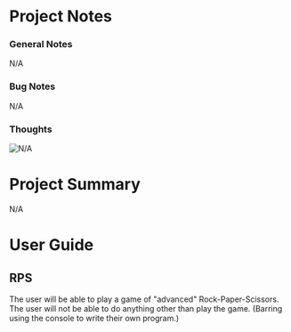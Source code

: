 # Project Notes

### General Notes
N/A
### Bug Notes
N/A
### Thoughts
![N/A](https://cdn.substack.com/image/fetch/w_1456,c_limit,f_auto,q_auto:good,fl_progressive:steep/https%3A%2F%2Fbucketeer-e05bbc84-baa3-437e-9518-adb32be77984.s3.amazonaws.com%2Fpublic%2Fimages%2Fddeb1487-74b2-43ee-bce8-42c2b12c3124_399x399.jpeg)

# Project Summary

N/A

# User Guide

## RPS
The user will be able to play a game of "advanced" Rock-Paper-Scissors.
The user will not be able to do anything other than play the game.
(Barring using the console to write their own program.)
